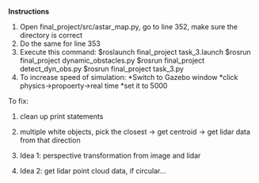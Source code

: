 **Instructions**

1. Open final_project/src/astar_map.py, go to line 352, make sure the directory is correct
2. Do the same for line 353
3. Execute this command:
    $roslaunch final_project task_3.launch
    $rosrun final_project dynamic_obstacles.py
    $rosrun final_project detect_dyn_obs.py
    $rosrun final_project task_3.py
4. To increase speed of simulation:
    *Switch to Gazebo window
    *click physics->propoerty->real time
    *set it to 5000

To fix:
1. clean up print statements
2. multiple white objects, pick the closest -> get centroid -> get lidar data from that direction

1. Idea 1: perspective transformation from image and lidar
2. Idea 2: get lidar point cloud data, if circular...